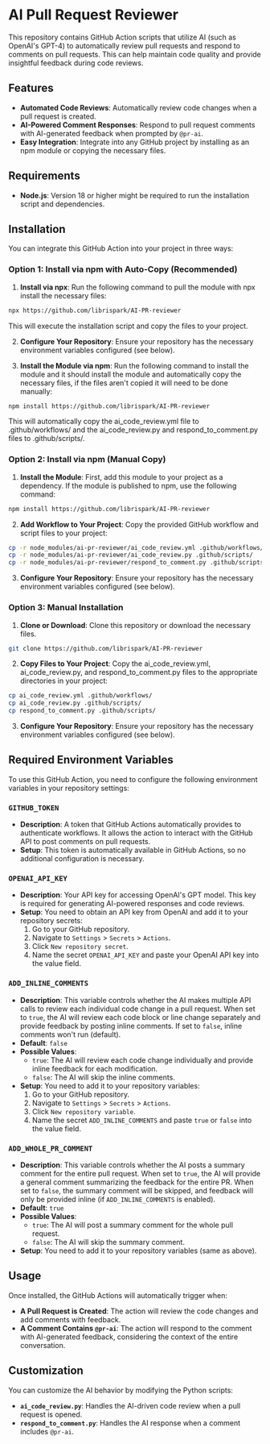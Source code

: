 # AI Pull Request Reviewer

This repository contains GitHub Action scripts that utilize AI (such as OpenAI's GPT-4) to automatically review pull requests and respond to comments on pull requests. This can help maintain code quality and provide insightful feedback during code reviews.

## Features

- **Automated Code Reviews**: Automatically review code changes when a pull request is created.
- **AI-Powered Comment Responses**: Respond to pull request comments with AI-generated feedback when prompted by `@pr-ai`.
- **Easy Integration**: Integrate into any GitHub project by installing as an npm module or copying the necessary files.

## Requirements

- **Node.js**: Version 18 or higher might be required to run the installation script and dependencies.

## Installation

You can integrate this GitHub Action into your project in three ways:

### Option 1: Install via npm with Auto-Copy (Recommended)

1. **Install via npx**: Run the following command to pull the module with npx install the necessary files:

```bash
npx https://github.com/librispark/AI-PR-reviewer
```
This will execute the installation script and copy the files to your project.

2. **Configure Your Repository**: Ensure your repository has the necessary environment variables configured (see below).

3. **Install the Module via npm**: 
Run the following command to install the module and it should install the module and automatically copy the necessary files, if the files aren't copied it will need to be done manually:

```bash
npm install https://github.com/librispark/AI-PR-reviewer
```

This will automatically copy the ai_code_review.yml file to .github/workflows/ and the ai_code_review.py and respond_to_comment.py files to .github/scripts/.

### Option 2: Install via npm (Manual Copy)
1. **Install the Module**: First, add this module to your project as a dependency. If the module is published to npm, use the following command:

```bash
npm install https://github.com/librispark/AI-PR-reviewer
```

2. **Add Workflow to Your Project**: Copy the provided GitHub workflow and script files to your project:

```bash
cp -r node_modules/ai-pr-reviewer/ai_code_review.yml .github/workflows/
cp -r node_modules/ai-pr-reviewer/ai_code_review.py .github/scripts/
cp -r node_modules/ai-pr-reviewer/respond_to_comment.py .github/scripts/
```

3. **Configure Your Repository**: Ensure your repository has the necessary environment variables configured (see below).

### Option 3: Manual Installation
1. **Clone or Download**: Clone this repository or download the necessary files.

```bash
git clone https://github.com/librispark/AI-PR-reviewer
```

2. **Copy Files to Your Project**: Copy the ai_code_review.yml, ai_code_review.py, and respond_to_comment.py files to the appropriate directories in your project:

```bash
cp ai_code_review.yml .github/workflows/
cp ai_code_review.py .github/scripts/
cp respond_to_comment.py .github/scripts/
```

3. **Configure Your Repository**: Ensure your repository has the necessary environment variables configured (see below).

## Required Environment Variables

To use this GitHub Action, you need to configure the following environment variables in your repository settings:

### `GITHUB_TOKEN`

- **Description**: A token that GitHub Actions automatically provides to authenticate workflows. It allows the action to interact with the GitHub API to post comments on pull requests.
- **Setup**: This token is automatically available in GitHub Actions, so no additional configuration is necessary.

### `OPENAI_API_KEY`

- **Description**: Your API key for accessing OpenAI's GPT model. This key is required for generating AI-powered responses and code reviews.
- **Setup**: You need to obtain an API key from OpenAI and add it to your repository secrets:
  1. Go to your GitHub repository.
  2. Navigate to `Settings` > `Secrets` > `Actions`.
  3. Click `New repository secret`.
  4. Name the secret `OPENAI_API_KEY` and paste your OpenAI API key into the value field.

### `ADD_INLINE_COMMENTS`

- **Description**: This variable controls whether the AI makes multiple API calls to review each individual code change in a pull request. When set to `true`, the AI will review each code block or line change separately and provide feedback by posting inline comments. If set to `false`, inline comments won't run (default).
- **Default**: `false`
- **Possible Values**:
  - `true`: The AI will review each code change individually and provide inline feedback for each modification.
  - `false`: The AI will skip the inline comments.
- **Setup**: You need to add it to your repository variables:
  1. Go to your GitHub repository.
  2. Navigate to `Settings` > `Secrets` > `Actions`.
  3. Click `New repository variable`.
  4. Name the secret `ADD_INLINE_COMMENTS` and paste `true` or `false` into the value field.

### `ADD_WHOLE_PR_COMMENT`

- **Description**: This variable controls whether the AI posts a summary comment for the entire pull request. When set to `true`, the AI will provide a general comment summarizing the feedback for the entire PR. When set to `false`, the summary comment will be skipped, and feedback will only be provided inline (if `ADD_INLINE_COMMENTS` is enabled).
- **Default**: `true`
- **Possible Values**:
  - `true`: The AI will post a summary comment for the whole pull request.
  - `false`: The AI will skip the summary comment.
- **Setup**: You need to add it to your repository variables (same as above).

## Usage

Once installed, the GitHub Actions will automatically trigger when:

- **A Pull Request is Created**: The action will review the code changes and add comments with feedback.
- **A Comment Contains `@pr-ai`**: The action will respond to the comment with AI-generated feedback, considering the context of the entire conversation.

## Customization

You can customize the AI behavior by modifying the Python scripts:

- **`ai_code_review.py`**: Handles the AI-driven code review when a pull request is opened.
- **`respond_to_comment.py`**: Handles the AI response when a comment includes `@pr-ai`.

